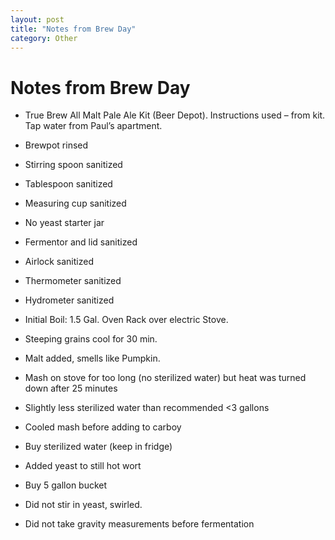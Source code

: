 ```yaml
---
layout: post
title: "Notes from Brew Day"
category: Other
---
```


Notes from Brew Day
===================

*   True Brew All Malt Pale Ale Kit (Beer Depot). Instructions used – from kit. Tap water from Paul’s apartment.

*   Brewpot rinsed

*   Stirring spoon sanitized

*   Tablespoon sanitized

*   Measuring cup sanitized

*   No yeast starter jar

*   Fermentor and lid sanitized

*   Airlock sanitized

*   Thermometer sanitized

*   Hydrometer sanitized

*   Initial Boil: 1.5 Gal. Oven Rack over electric Stove.

*   Steeping grains cool for 30 min.

*   Malt added, smells like Pumpkin.

*   Mash on stove for too long (no sterilized water) but heat was turned down after 25 minutes

*   Slightly less sterilized water than recommended <3 gallons

*   Cooled mash before adding to carboy

*   Buy sterilized water (keep in fridge)

*   Added yeast to still hot wort

*   Buy 5 gallon bucket

*   Did not stir in yeast, swirled.

*   Did not take gravity measurements before fermentation